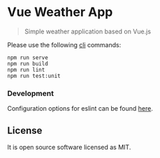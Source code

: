 # Vue Weather App

> Simple weather application based on Vue.js

Please use the following [cli](https://cli.vuejs.org/config/) commands:

```
npm run serve
npm run build
npm run lint
npm run test:unit
```

### Development

Configuration options for eslint can be found [here](https://eslint.vuejs.org/rules/).

## License

It is open source software licensed as MIT.